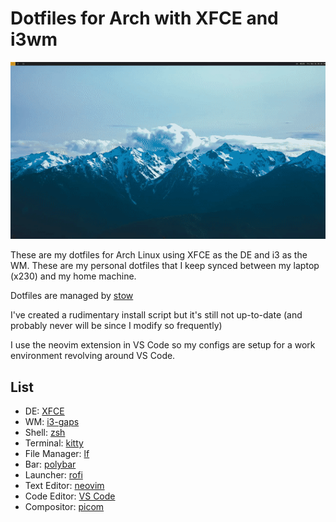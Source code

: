 # Dotfiles for Arch with XFCE and i3wm

![GIF](screenshot/output.gif)

These are my dotfiles for Arch Linux using XFCE as the DE and i3 as the WM. These are my personal dotfiles that I keep synced between my laptop (x230) and my home machine.

Dotfiles are managed by [stow](https://www.gnu.org/software/stow/)

I've created a rudimentary install script but it's still not up-to-date (and probably never will be since I modify so frequently)

I use the neovim extension in VS Code so my configs are setup for a work environment revolving around VS Code.

## List

- DE: [XFCE](https://www.xfce.org/)
- WM: [i3-gaps](https://github.com/Airblader/i3gaps/)
- Shell: [zsh](https://github.com/zsh-users/zsh)
- Terminal: [kitty](https://github.com/kovidgoyal/kitty)
- File Manager: [lf](https://github.com/gokcehan/lf)
- Bar: [polybar](https://github.com/polybar/polybar)
- Launcher: [rofi](https://github.com/davatorium/rofi)
- Text Editor: [neovim](https://github.com/neovim/neovim)
- Code Editor: [VS Code](https://code.visualstudio.com/)
- Compositor: [picom](https://github.com/yshui/picom)
